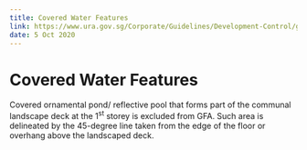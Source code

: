 ```yaml
---
title: Covered Water Features
link: https://www.ura.gov.sg/Corporate/Guidelines/Development-Control/gross-floor-area/GFA/CoveredWaterFeatures
date: 5 Oct 2020
---
```


# Covered Water Features

Covered ornamental pond/ reflective pool that forms part of the communal landscape deck at the 1<sup>st</sup> storey is excluded from GFA. Such area is delineated by the 45-degree line taken from the edge of the floor or overhang above the landscaped deck.

